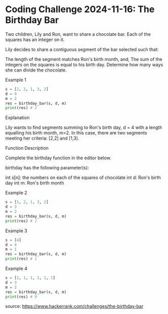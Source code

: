 # Coding Challenge 2024-11-16: The Birthday Bar
Two children, Lily and Ron, want to share a chocolate bar. Each of the squares has an integer on it.

Lily decides to share a contiguous segment of the bar selected such that:

The length of the segment matches Ron's birth month, and,
The sum of the integers on the squares is equal to his birth day.
Determine how many ways she can divide the chocolate.

Example 1
```python
s = [2, 2, 1, 3, 2]
d = 4
m = 2
res = birthday_bar(s, d, m)
print(res) # 2
```

Explanation

Lily wants to find segments summing to Ron's birth day, d = 4 with a length equalling his birth month, m=2. In this case, there are two segments meeting her criteria:  [2,2] and [1,3].

Function Description

Complete the birthday function in the editor below.

birthday has the following parameter(s):

int s[n]: the numbers on each of the squares of chocolate
int d: Ron's birth day
int m: Ron's birth month

Example 2
```python
s = [1, 2, 1, 3, 2]
d = 3
m = 2
res = birthday_bar(s, d, m)
print(res) # 2
```

Example 3
```python
s = [4]
d = 4
m = 1
res = birthday_bar(s, d, m)
print(res) # 1
```

Example 4
```python
s = [1, 1, 1, 1, 1, 1]
d = 3
m = 2
res = birthday_bar(s, d, m)
print(res) # 0
```

source: https://www.hackerrank.com/challenges/the-birthday-bar
